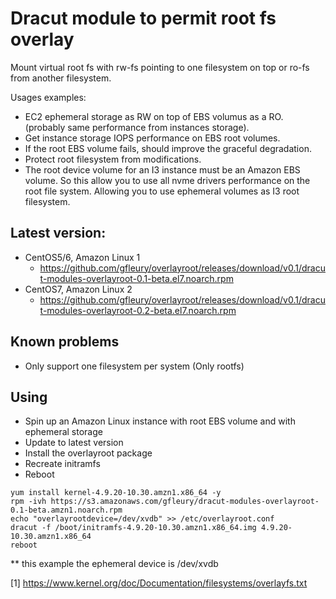 #  Dracut module to permit root fs overlay 

Mount virtual root fs with rw-fs pointing to one filesystem on top or ro-fs from another filesystem.

Usages examples:
- EC2 ephemeral storage as RW on top of EBS volumus as a RO. (probably same performance from instances storage). 
- Get instance storage IOPS performance on EBS root volumes.
- If the root EBS volume fails, should improve the graceful degradation.
- Protect root filesystem from modifications.
- The root device volume for an I3 instance must be an Amazon EBS volume. So this allow you to use all nvme drivers performance on the root file system. Allowing you to use ephemeral volumes as I3 root filesystem.

## Latest version:

- CentOS5/6, Amazon Linux 1
  - https://github.com/gfleury/overlayroot/releases/download/v0.1/dracut-modules-overlayroot-0.1-beta.el7.noarch.rpm  
- CentOS7, Amazon Linux 2
  - https://github.com/gfleury/overlayroot/releases/download/v0.1/dracut-modules-overlayroot-0.2-beta.el7.noarch.rpm

## Known problems

- Only support one filesystem per system (Only rootfs)


## Using

- Spin up an Amazon Linux instance with root EBS volume and with ephemeral storage
- Update to latest version 
- Install the overlayroot package
- Recreate initramfs
- Reboot

```
yum install kernel-4.9.20-10.30.amzn1.x86_64 -y 
rpm -ivh https://s3.amazonaws.com/gfleury/dracut-modules-overlayroot-0.1-beta.amzn1.noarch.rpm
echo "overlayrootdevice=/dev/xvdb" >> /etc/overlayroot.conf
dracut -f /boot/initramfs-4.9.20-10.30.amzn1.x86_64.img 4.9.20-10.30.amzn1.x86_64
reboot
```
 ** this example the ephemeral device is /dev/xvdb

[1] https://www.kernel.org/doc/Documentation/filesystems/overlayfs.txt 
